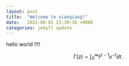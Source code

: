```yaml
---
layout: post
title:  "Welcome to xiaoqiang!"
date:   2021-08-01 23:39:30 +0800
categories: jekyll update
---
```



hello world !!!!



$$\Gamma(z) = \int_0^\infty t^{z-1}e^{-t}dt\,.$$




